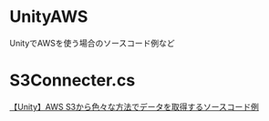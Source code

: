 # UnityAWS
UnityでAWSを使う場合のソースコード例など

# S3Connecter.cs
[【Unity】AWS S3から色々な方法でデータを取得するソースコード例](https://qiita.com/kazuki_kuriyama/items/c0cf1ac18ed11c8d57d2)

